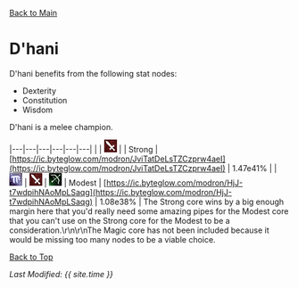 [Back to Main](..\index.md)

# D'hani

D'hani benefits from the following stat nodes:

* Dexterity
* Constitution
* Wisdom

D'hani is a melee champion.

|---|---|---|---|---|---|
|  | ![Melee Icon](images\melee.png) |  | Strong | [https://ic.byteglow.com/modron/JviTatDeLsTZCzprw4aeI](https://ic.byteglow.com/modron/JviTatDeLsTZCzprw4aeI) | 1.47e41% |
| ![Magic Icon](images\magic.png) | ![Melee Icon](images\melee.png) | ![Ranged Icon](images\ranged.png) | Modest | [https://ic.byteglow.com/modron/HjJ-t7wdpihNAoMpLSaqg](https://ic.byteglow.com/modron/HjJ-t7wdpihNAoMpLSaqg) | 1.08e38% |
The Strong core wins by a big enough margin here that you'd really need some amazing pipes for the Modest core that you can't use on the Strong core for the Modest to be a consideration.\r\n\r\nThe Magic core has not been included because it would be missing too many nodes to be a viable choice.

[Back to Top](#top)

*Last Modified: {{ site.time }}*